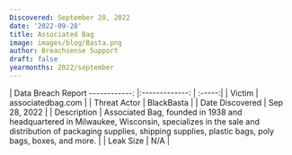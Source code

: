 ```yaml
---
Discovered: September 28, 2022
date: '2022-09-28'
title: Associated Bag
image: images/blog/Basta.png
author: Breachsense Support
draft: false
yearmonths: 2022/september
---
```



| Data Breach Report
------------:     |:-------------:    | :-----:|
| Victim      | associatedbag.com      | 
| Threat Actor      | BlackBasta      | 
| Date Discovered      | Sep 28, 2022      | 
| Description      | Associated Bag, founded in 1938 and headquartered in Milwaukee, Wisconsin, specializes in the sale and distribution of packaging supplies, shipping supplies, plastic bags, poly bags, boxes, and more.      | 
| Leak Size      | N/A      | 

